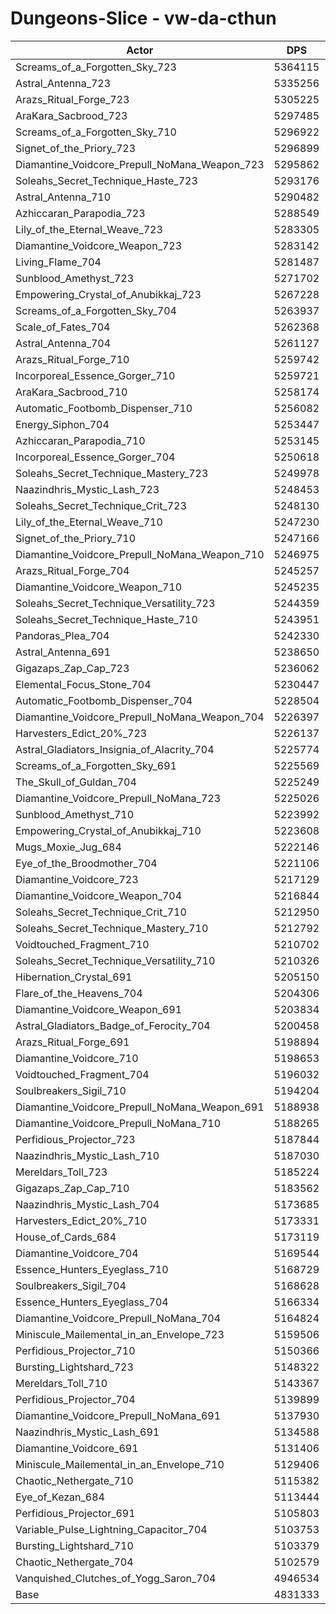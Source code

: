 # Dungeons-Slice - vw-da-cthun
| Actor | DPS | Increase |
|---|:---:|:---:|
|Screams_of_a_Forgotten_Sky_723|5364115|11.03%|
|Astral_Antenna_723|5335256|10.43%|
|Arazs_Ritual_Forge_723|5305225|9.81%|
|AraKara_Sacbrood_723|5297485|9.65%|
|Screams_of_a_Forgotten_Sky_710|5296922|9.64%|
|Signet_of_the_Priory_723|5296899|9.64%|
|Diamantine_Voidcore_Prepull_NoMana_Weapon_723|5295862|9.61%|
|Soleahs_Secret_Technique_Haste_723|5293176|9.56%|
|Astral_Antenna_710|5290482|9.50%|
|Azhiccaran_Parapodia_723|5288549|9.46%|
|Lily_of_the_Eternal_Weave_723|5283305|9.36%|
|Diamantine_Voidcore_Weapon_723|5283142|9.35%|
|Living_Flame_704|5281487|9.32%|
|Sunblood_Amethyst_723|5271702|9.11%|
|Empowering_Crystal_of_Anubikkaj_723|5267228|9.02%|
|Screams_of_a_Forgotten_Sky_704|5263937|8.95%|
|Scale_of_Fates_704|5262368|8.92%|
|Astral_Antenna_704|5261127|8.90%|
|Arazs_Ritual_Forge_710|5259742|8.87%|
|Incorporeal_Essence_Gorger_710|5259721|8.87%|
|AraKara_Sacbrood_710|5258174|8.83%|
|Automatic_Footbomb_Dispenser_710|5256082|8.79%|
|Energy_Siphon_704|5253447|8.74%|
|Azhiccaran_Parapodia_710|5253145|8.73%|
|Incorporeal_Essence_Gorger_704|5250618|8.68%|
|Soleahs_Secret_Technique_Mastery_723|5249978|8.67%|
|Naazindhris_Mystic_Lash_723|5248453|8.63%|
|Soleahs_Secret_Technique_Crit_723|5248130|8.63%|
|Lily_of_the_Eternal_Weave_710|5247230|8.61%|
|Signet_of_the_Priory_710|5247166|8.61%|
|Diamantine_Voidcore_Prepull_NoMana_Weapon_710|5246975|8.60%|
|Arazs_Ritual_Forge_704|5245257|8.57%|
|Diamantine_Voidcore_Weapon_710|5245235|8.57%|
|Soleahs_Secret_Technique_Versatility_723|5244359|8.55%|
|Soleahs_Secret_Technique_Haste_710|5243951|8.54%|
|Pandoras_Plea_704|5242330|8.51%|
|Astral_Antenna_691|5238650|8.43%|
|Gigazaps_Zap_Cap_723|5236062|8.38%|
|Elemental_Focus_Stone_704|5230447|8.26%|
|Automatic_Footbomb_Dispenser_704|5228504|8.22%|
|Diamantine_Voidcore_Prepull_NoMana_Weapon_704|5226397|8.18%|
|Harvesters_Edict_20%_723|5226137|8.17%|
|Astral_Gladiators_Insignia_of_Alacrity_704|5225774|8.16%|
|Screams_of_a_Forgotten_Sky_691|5225569|8.16%|
|The_Skull_of_Guldan_704|5225249|8.15%|
|Diamantine_Voidcore_Prepull_NoMana_723|5225026|8.15%|
|Sunblood_Amethyst_710|5223992|8.13%|
|Empowering_Crystal_of_Anubikkaj_710|5223608|8.12%|
|Mugs_Moxie_Jug_684|5222146|8.09%|
|Eye_of_the_Broodmother_704|5221106|8.07%|
|Diamantine_Voidcore_723|5217129|7.99%|
|Diamantine_Voidcore_Weapon_704|5216844|7.98%|
|Soleahs_Secret_Technique_Crit_710|5212950|7.90%|
|Soleahs_Secret_Technique_Mastery_710|5212792|7.90%|
|Voidtouched_Fragment_710|5210702|7.85%|
|Soleahs_Secret_Technique_Versatility_710|5210326|7.84%|
|Hibernation_Crystal_691|5205150|7.74%|
|Flare_of_the_Heavens_704|5204306|7.72%|
|Diamantine_Voidcore_Weapon_691|5203834|7.71%|
|Astral_Gladiators_Badge_of_Ferocity_704|5200458|7.64%|
|Arazs_Ritual_Forge_691|5198894|7.61%|
|Diamantine_Voidcore_710|5198653|7.60%|
|Voidtouched_Fragment_704|5196032|7.55%|
|Soulbreakers_Sigil_710|5194204|7.51%|
|Diamantine_Voidcore_Prepull_NoMana_Weapon_691|5188938|7.40%|
|Diamantine_Voidcore_Prepull_NoMana_710|5188265|7.39%|
|Perfidious_Projector_723|5187844|7.38%|
|Naazindhris_Mystic_Lash_710|5187030|7.36%|
|Mereldars_Toll_723|5185224|7.32%|
|Gigazaps_Zap_Cap_710|5183562|7.29%|
|Naazindhris_Mystic_Lash_704|5173685|7.09%|
|Harvesters_Edict_20%_710|5173331|7.08%|
|House_of_Cards_684|5173119|7.07%|
|Diamantine_Voidcore_704|5169544|7.00%|
|Essence_Hunters_Eyeglass_710|5168729|6.98%|
|Soulbreakers_Sigil_704|5168628|6.98%|
|Essence_Hunters_Eyeglass_704|5166334|6.93%|
|Diamantine_Voidcore_Prepull_NoMana_704|5164824|6.90%|
|Miniscule_Mailemental_in_an_Envelope_723|5159506|6.79%|
|Perfidious_Projector_710|5150366|6.60%|
|Bursting_Lightshard_723|5148322|6.56%|
|Mereldars_Toll_710|5143367|6.46%|
|Perfidious_Projector_704|5139899|6.39%|
|Diamantine_Voidcore_Prepull_NoMana_691|5137930|6.35%|
|Naazindhris_Mystic_Lash_691|5134588|6.28%|
|Diamantine_Voidcore_691|5131406|6.21%|
|Miniscule_Mailemental_in_an_Envelope_710|5129406|6.17%|
|Chaotic_Nethergate_710|5115382|5.88%|
|Eye_of_Kezan_684|5113444|5.84%|
|Perfidious_Projector_691|5105803|5.68%|
|Variable_Pulse_Lightning_Capacitor_704|5103753|5.64%|
|Bursting_Lightshard_710|5103379|5.63%|
|Chaotic_Nethergate_704|5102579|5.61%|
|Vanquished_Clutches_of_Yogg_Saron_704|4946534|2.38%|
|Base|4831333|0.00%|
